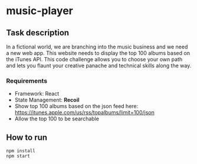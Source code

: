# music-player

## Task description
In a fictional world, we are branching into the music business and we need a new web app.
This website needs to display the top 100 albums based on the iTunes API. This code
challenge allows you to choose your own path and lets you flaunt your creative panache
and technical skills along the way.

### Requirements
- Framework: React
- State Management: **Recoil**
- Show top 100 albums based on the json feed here:
  https://itunes.apple.com/us/rss/topalbums/limit=100/json
- Allow the top 100 to be searchable

## How to run
```
npm install
npm start
```